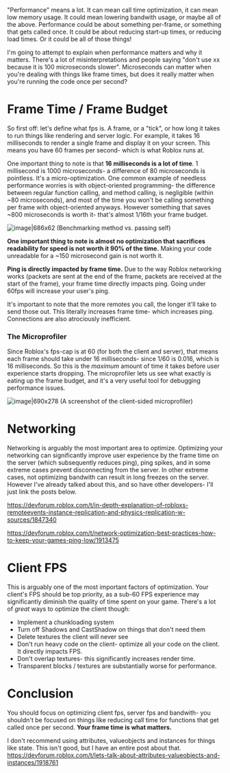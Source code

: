 "Performance" means a lot. It can mean call time optimization, it can mean low memory usage. It could mean lowering bandwith usage, or maybe all of the above. Performance could be about something per-frame, or something that gets called once. It could be about reducing start-up times, or reducing load times. Or it could be all of those things!

I'm going to attempt to explain when performance matters and why it matters. There's a lot of misinterpretations and people saying "don't use xx because it is 100 microseconds slower". Microseconds can matter when you're dealing with things like frame times, but does it really matter when you're running the code once per second?

# Frame Time / Frame Budget
So first off: let's define what fps is. A frame, or a "tick", or how long it takes to run things like rendering and server logic. For example, it takes 16 milliseconds to render a single frame and display it on your screen. This means you have 60 frames per second- which is what Roblox runs at.

One important thing to note is that **16 milliseconds is a lot of time**. 1 millisecond is 1000 microseconds- a difference of 80 microseconds is pointless. It's a micro-optimization. One common example of needless performance worries is with object-oriented programming- the difference between regular function calling, and method calling, is negligible (within ~80 microseconds), and most of the time you won't be calling something per frame with object-oriented anyways. However something that saves ~800 microseconds is worth it- that's almost 1/16th your frame budget.

![image|686x62](upload://akcwuJw7LganqDr6iYoFaDhLj7t.png)
(Benchmarking method vs. passing self)

**One important thing to note is almost no optimization that sacrifices readability for speed is not worth it 90% of the time.**
Making your code unreadable for a ~150 microsecond gain is not worth it.

**Ping is directly impacted by frame time.** Due to the way Roblox networking works (packets are sent at the end of the frame, packets are received at the start of the frame), your frame time directly impacts ping. Going under 60fps will increase your user's ping.

It's important to note that the more remotes you call, the longer it'll take to send those out. This literally increases frame time- which increases ping. Connections are also atrociously inefficient.

### The Microprofiler
Since Roblox's fps-cap is at 60 (for both the client and server), that means each frame should take under 16 milliseconds- since 1/60 is 0.016, which is 16 milliseconds. So this is the *maximum* amount of time it takes before user experience starts dropping. The microprofiler lets us see what exactly is eating up the frame budget, and it's a very useful tool for debugging performance issues.

![image|690x278](upload://9QoOukVXZ71V0eeIEs9s3MvGFiO.jpeg)
(A screenshot of the client-sided microprofiler)

# Networking
Networking is arguably the most important area to optimize. Optimizing your networking can significantly improve user experience by the frame time on the server (which subsequently reduces ping), ping spikes, and in some extreme cases prevent disconnecting from the server. In other extreme cases, not optimizing bandwith can result in long freezes on the server. However I've already talked about this, and so have other developers- I'll just link the posts below.

https://devforum.roblox.com/t/in-depth-explanation-of-robloxs-remoteevents-instance-replication-and-physics-replication-w-sources/1847340

https://devforum.roblox.com/t/network-optimization-best-practices-how-to-keep-your-games-ping-low/1913475

# Client FPS
This is arguably one of the most important factors of optimization. Your client's FPS should be top priority, as a sub-60 FPS experience may significantly diminish the quality of time spent on your game. There's a lot of *great* ways to optimize the client though:
- Implement a chunkloading system
- Turn off Shadows and CastShadow on things that don't need them
- Delete textures the client will never see
- Don't run heavy code on the client- optimize all your code on the client. It directly impacts FPS.
- Don't overlap textures- this significantly increases render time.
- Transparent blocks / textures are substantially worse for performance.

# Conclusion
You should focus on optimizing client fps, server fps and bandwith- you shouldn't be focused on things like reducing call time for functions that get called once per second. **Your frame time is what matters.**

I don't recommend using attributes, valueobjects and instances for things like state. This isn't good, but I have an entire post about that.
https://devforum.roblox.com/t/lets-talk-about-attributes-valueobjects-and-instances/1918761
